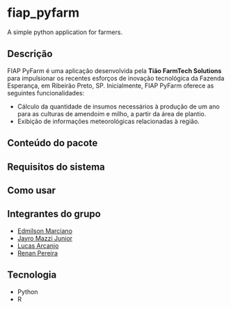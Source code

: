 # fiap_pyfarm
A simple python application for farmers.

Descrição
---------

FIAP PyFarm é uma aplicação desenvolvida pela **Tião FarmTech Solutions** para impulsionar os recentes esforços de inovação tecnológica da Fazenda Esperança, em Ribeirão Preto, SP. 
Inicialmente, FIAP PyFarm oferece as seguintes funcionalidades:

- Cálculo da quantidade de insumos necessários à produção de um ano para as culturas de amendoim e milho, a partir da área de plantio.
- Exibição de informações meteorológicas relacionadas à região.


Conteúdo do pacote
------------------



Requisitos do sistema
---------------------



Como usar
---------




Integrantes do grupo
--------------------

- [Edmilson Marciano](https://github.com/marciano64)
- [Jayro Mazzi Junior](https://github.com/jayrom)
- [Lucas Arcanjo](https://github.com/ArcanjoLucas00)
- [Renan Pereira](http://github.com/renandpereira)

Tecnologia
----------

- Python
- R


